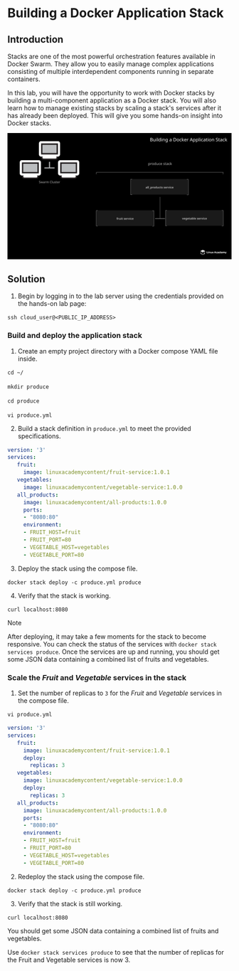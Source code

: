 # Building a Docker Application Stack

## Introduction

Stacks are one of the most powerful orchestration features available in Docker Swarm. They allow you to easily manage complex applications consisting of multiple interdependent components running in separate containers.

In this lab, you will have the opportunity to work with Docker stacks by building a multi-component application as a Docker stack. You will also learn how to manage existing stacks by scaling a stack's services after it has already been deployed. This will give you some hands-on insight into Docker stacks.

![Fig. 1 Lab Diagram](../../../../../img/orchestration/docker-services/building-docker-application.demo/diag01.png)

## Solution

1. Begin by logging in to the lab server using the credentials provided on the hands-on lab page:

```
ssh cloud_user@<PUBLIC_IP_ADDRESS>
```

### Build and deploy the application stack

1. Create an empty project directory with a Docker compose YAML file inside.

```
cd ~/

mkdir produce

cd produce

vi produce.yml
```

2. Build a stack definition in `produce.yml` to meet the provided specifications.

```yml
version: '3'
services:
   fruit:
     image: linuxacademycontent/fruit-service:1.0.1
   vegetables:
     image: linuxacademycontent/vegetable-service:1.0.0
   all_products:
     image: linuxacademycontent/all-products:1.0.0
     ports:
     - "8080:80"
     environment:
     - FRUIT_HOST=fruit
     - FRUIT_PORT=80
     - VEGETABLE_HOST=vegetables
     - VEGETABLE_PORT=80
```

3. Deploy the stack using the compose file.

```
docker stack deploy -c produce.yml produce
```

4. Verify that the stack is working.

```
curl localhost:8080
```

> [!NOTE]
>
> After deploying, it may take a few moments for the stack to become responsive. You can check the status of the services with `docker stack services produce`. Once the services are up and running, you should get some JSON data containing a combined list of fruits and vegetables.

### Scale the _Fruit_ and _Vegetable_ services in the stack

1. Set the number of replicas to `3` for the _Fruit_ and _Vegetable_ services in the compose file.

```
vi produce.yml
```

```yml
version: '3'
services:
   fruit:
     image: linuxacademycontent/fruit-service:1.0.1
     deploy:
       replicas: 3
   vegetables:
     image: linuxacademycontent/vegetable-service:1.0.0
     deploy:
       replicas: 3
   all_products:
     image: linuxacademycontent/all-products:1.0.0
     ports:
     - "8080:80"
     environment:
     - FRUIT_HOST=fruit
     - FRUIT_PORT=80
     - VEGETABLE_HOST=vegetables
     - VEGETABLE_PORT=80
```

2. Redeploy the stack using the compose file.

```
docker stack deploy -c produce.yml produce
```

3. Verify that the stack is still working.

```
curl localhost:8080
```

You should get some JSON data containing a combined list of fruits and vegetables.

Use `docker stack services produce` to see that the number of replicas for the Fruit and Vegetable services is now 3.
